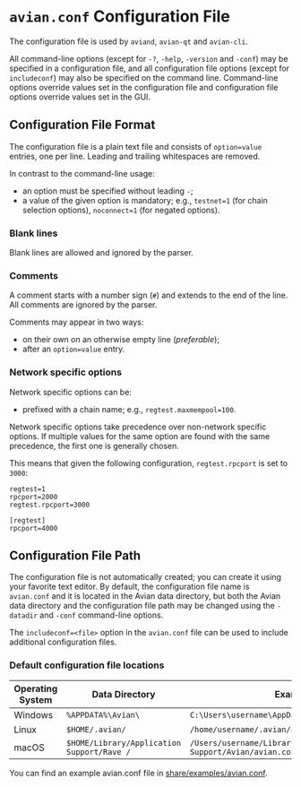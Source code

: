 # `avian.conf` Configuration File

The configuration file is used by `aviand`, `avian-qt` and `avian-cli`.

All command-line options (except for `-?`, `-help`, `-version` and `-conf`) may be specified in a configuration file, and all configuration file options (except for `includeconf`) may also be specified on the command line. Command-line options override values set in the configuration file and configuration file options override values set in the GUI.

## Configuration File Format

The configuration file is a plain text file and consists of `option=value` entries, one per line. Leading and trailing whitespaces are removed.

In contrast to the command-line usage:
- an option must be specified without leading `-`;
- a value of the given option is mandatory; e.g., `testnet=1` (for chain selection options), `noconnect=1` (for negated options).

### Blank lines

Blank lines are allowed and ignored by the parser.

### Comments

A comment starts with a number sign (`#`) and extends to the end of the line. All comments are ignored by the parser.

Comments may appear in two ways:
- on their own on an otherwise empty line (_preferable_);
- after an `option=value` entry.

### Network specific options

Network specific options can be:
- prefixed with a chain name; e.g., `regtest.maxmempool=100`.

Network specific options take precedence over non-network specific options.
If multiple values for the same option are found with the same precedence, the
first one is generally chosen.

This means that given the following configuration, `regtest.rpcport` is set to `3000`:

```
regtest=1
rpcport=2000
regtest.rpcport=3000

[regtest]
rpcport=4000
```

## Configuration File Path

The configuration file is not automatically created; you can create it using your favorite text editor. By default, the configuration file name is `avian.conf` and it is located in the Avian data directory, but both the Avian data directory and the configuration file path may be changed using the `-datadir` and `-conf` command-line options.

The `includeconf=<file>` option in the `avian.conf` file can be used to include additional configuration files.

### Default configuration file locations

Operating System | Data Directory | Example Path
-- | -- | --
Windows | `%APPDATA%\Avian\` | `C:\Users\username\AppData\Roaming\Avian\avian.conf`
Linux | `$HOME/.avian/` | `/home/username/.avian/avian.conf`
macOS | `$HOME/Library/Application Support/Rave /` | `/Users/username/Library/Application Support/Avian/avian.conf`

You can find an example avian.conf file in [share/examples/avian.conf](../share/examples/avian.conf).
